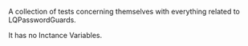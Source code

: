A collection of tests concerning themselves with everything related to LQPasswordGuards.

It has no Inctance Variables.
